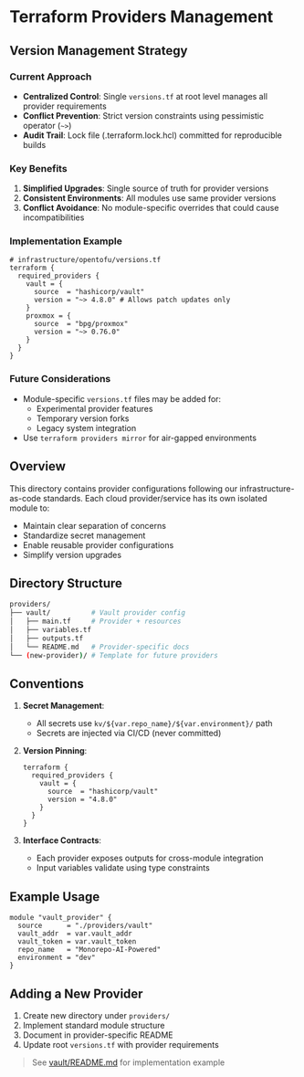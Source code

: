 # Terraform Providers Management

## Version Management Strategy
### Current Approach
- **Centralized Control**: Single `versions.tf` at root level manages all provider requirements
- **Conflict Prevention**: Strict version constraints using pessimistic operator (`~>`)
- **Audit Trail**: Lock file (.terraform.lock.hcl) committed for reproducible builds

### Key Benefits
1. **Simplified Upgrades**: Single source of truth for provider versions
2. **Consistent Environments**: All modules use same provider versions
3. **Conflict Avoidance**: No module-specific overrides that could cause incompatibilities

### Implementation Example
```hcl
# infrastructure/opentofu/versions.tf
terraform {
  required_providers {
    vault = {
      source  = "hashicorp/vault"
      version = "~> 4.8.0" # Allows patch updates only
    }
    proxmox = {
      source  = "bpg/proxmox"
      version = "~> 0.76.0"
    }
  }
}
```

### Future Considerations
- Module-specific `versions.tf` files may be added for:
  - Experimental provider features
  - Temporary version forks
  - Legacy system integration
- Use `terraform providers mirror` for air-gapped environments

## Overview
This directory contains provider configurations following our infrastructure-as-code standards. Each cloud provider/service has its own isolated module to:
- Maintain clear separation of concerns
- Standardize secret management
- Enable reusable provider configurations
- Simplify version upgrades

## Directory Structure
```bash
providers/
├── vault/          # Vault provider config
│   ├── main.tf     # Provider + resources
│   ├── variables.tf
│   ├── outputs.tf
│   └── README.md   # Provider-specific docs
└── (new-provider)/ # Template for future providers
```

## Conventions
1. **Secret Management**:
   - All secrets use `kv/${var.repo_name}/${var.environment}/` path
   - Secrets are injected via CI/CD (never committed)

2. **Version Pinning**:
   ```hcl
   terraform {
     required_providers {
       vault = {
         source  = "hashicorp/vault"
         version = "4.8.0"
       }
     }
   }
   ```

3. **Interface Contracts**:
   - Each provider exposes outputs for cross-module integration
   - Input variables validate using type constraints

## Example Usage
```hcl
module "vault_provider" {
  source      = "./providers/vault"
  vault_addr  = var.vault_addr
  vault_token = var.vault_token
  repo_name   = "Monorepo-AI-Powered"
  environment = "dev"
}
```

## Adding a New Provider
1. Create new directory under `providers/`
2. Implement standard module structure
3. Document in provider-specific README
4. Update root `versions.tf` with provider requirements

> See [vault/README.md](./vault/README.md) for implementation example